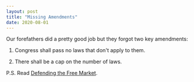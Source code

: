 ```yaml
---
layout: post
title: "Missing Amendments"
date: 2020-08-01
---
```


Our forefathers did a pretty good job but they forgot two key amendments:

1. Congress shall pass no laws that don't apply to them.

2. There shall be a cap on the number of laws.

P.S. Read [Defending the Free Market][defending-book].

[defending-book]: https://amzn.com/1596983256
